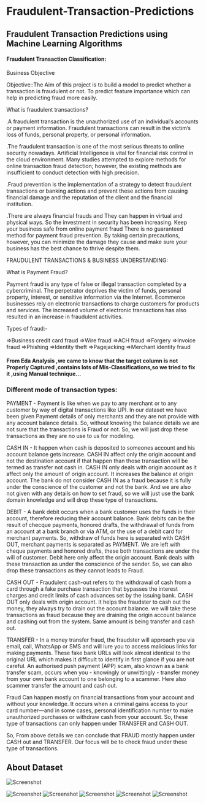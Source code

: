 # Fraudulent-Transaction-Predictions
## Fraudulent Transaction Predictions using Machine Learning Algorithms

#### Fraudulent Transaction Classification:

Business Objective

Objective::The Aim of this project is to build a model to predict whether a transaction is fraudulent or not. To predict feature importance which can help in predicting fraud more easily. 

What is fraudulent transactions?

.A fraudulent transaction is the unauthorized use of an individual’s accounts or payment information. Fraudulent transactions can result in the victim’s loss of funds, personal property, or personal information.

.The fraudulent transaction is one of the most serious threats to online security nowadays. Artificial Intelligence is vital for financial risk control in the cloud environment. Many studies attempted to explore methods for online transaction fraud detection; however, the existing methods are insufficient to conduct detection with high precision.

.Fraud prevention is the implementation of a strategy to detect fraudulent transactions or banking actions and prevent these actions from causing financial damage and the reputation of the client and the financial institution.

.There are always financial frauds and They can happen in virtual and physical ways. So the investment in security has been increasing. Keep your business safe from online payment fraud There is no guaranteed method for payment fraud prevention. By taking certain precautions, however, you can minimize the damage they cause and make sure your business has the best chance to thrive despite them.


FRAUDULENT TRANSACTIONS & BUSINESS UNDERSTANDING:

What is Payment Fraud?

Payment fraud is any type of false or illegal transaction completed by a cybercriminal. The perpetrator deprives the victim of funds, personal property, interest, or sensitive information via the Internet. Ecommerce businesses rely on electronic transactions to charge customers for products and services. The increased volume of electronic transactions has also resulted in an increase in fraudulent activities.

Types of fraud:-

=>Business credit card fraud
=>Wire fraud
=>ACH fraud
=>Forgery
=>Invoice fraud
=>Phishing
=>Identity theft
=>Pagejacking
=>Merchant identity fraud


#### From Eda Analysis ,we came to know that the target column is not Properly Captured ,contains lots of Mis-Classifications,so we tried to fix it ,using Manual technique...

### Different mode of transaction types:

PAYMENT - Payment is like when we pay to any merchant or to any customer by way of digital transactions like UPI. In our dataset we have been given Payment details of only merchants and they are not provide with any account balance details. So, without knowing the balance details we are not sure that the transactions is Fraud or not. So, we will just drop these transactions as they are no use to us for modeling.

CASH IN - It happen when cash is deposited to someones account and his account balance gets increase. CASH IN affect only the origin account and not the destination account if that happen than those transaction will be termed as transfer not cash in. CASH IN only deals with origin account as it affect only the amount of origin account. It increases the balance at origin account. The bank do not consider CASH IN as a fraud because it is fully under the conscience of the customer and not the bank. And we are also not given with any details on how to set fraud, so we will just use the bank domain knowledge and will drop these type of transactions.

DEBIT - A bank debit occurs when a bank customer uses the funds in their account, therefore reducing their account balance. Bank debits can be the result of checque payments, honored drafts, the withdrawal of funds from an account at a bank branch or via ATM, or the use of a debit card for merchant payments. So, withdraw of funds here is separated with CASH OUT, merchant payments is separated as PAYMENT. We are left with cheque payments and honored drafts, these both transactions are under the will of customer. Debit here only affect the origin account. Bank deals with these transaction as under the conscience of the sender. So, we can also drop these transactions as they cannot leads to Fraud.

CASH OUT - Fraudulent cash-out refers to the withdrawal of cash from a card through a fake purchase transaction that bypasses the interest charges and credit limits of cash advances set by the issuing bank. CASH OUT only deals with origin account. It helps the fraudster to cash out the money, they always try to drain out the account balance. we will take these transactions as fraud because they are draining the origin account balance and cashing out from the system. Same amount is being transfer and cash out.

TRANSFER - In a money transfer fraud, the fraudster will approach you via email, call, WhatsApp or SMS and will lure you to access malicious links for making payments. These fake bank URLs will look almost identical to the original URL which makes it difficult to identify in first glance if you are not careful. An authorised push payment (APP) scam, also known as a bank transfer scam, occurs when you - knowingly or unwittingly - transfer money from your own bank account to one belonging to a scammer. Here also scammer transfer the amount and cash out.

Fraud Can happen mostly on financial transactions from your account and without your knowledge. It occurs when a criminal gains access to your card number—and in some cases, personal identification number to make unauthorized purchases or withdraw cash from your account. So, these type of transactions can only happen under TRANSFER and CASH OUT.

So, From above details we can conclude that FRAUD mostly happen under CASH out and TRANSFER. Our focus will be to check fraud under these type of transactions.
## About Dataset
![Screenshot](im1.png)

![Screenshot](im2.png)
![Screenshot](im3.png)
![Screenshot](im4.png)
![Screenshot](im5.png)
![Screenshot](im6.png)

